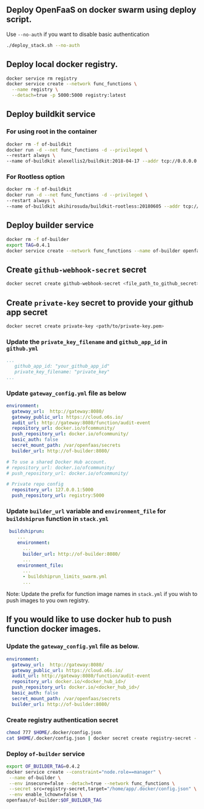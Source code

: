 ## Deploy OpenFaaS on docker swarm using deploy script. 
Use `--no-auth` if you want to disable basic authentication

```sh
./deploy_stack.sh --no-auth
```

## Deploy local docker registry.
```sh
docker service rm registry
docker service create --network func_functions \
  --name registry \
  --detach=true -p 5000:5000 registry:latest
```

## Deploy buildkit service
### For using root in the container
```sh
docker rm -f of-buildkit
docker run -d --net func_functions -d --privileged \
--restart always \
--name of-buildkit alexellis2/buildkit:2018-04-17 --addr tcp://0.0.0.0:1234
```

### For Rootless option
```sh
docker rm -f of-buildkit
docker run -d --net func_functions -d --privileged \
--restart always \
--name of-buildkit akihirosuda/buildkit-rootless:20180605 --addr tcp://0.0.0.0:1234
```

## Deploy builder service
```sh
docker rm -f of-builder
export TAG=0.4.1
docker service create --network func_functions --name of-builder openfaas/of-builder:$TAG
```

## Create `github-webhook-secret` secret 
```sh
docker secret create github-webhook-secret <file_path_to_github_secret>
```

## Create `private-key` secret to provide your github app secret
```sh
docker secret create private-key <path/to/private-key.pem>
```
### Update the `private_key_filename` and `github_app_id` in `github.yml`
```yaml
...
   github_app_id: "your_github_app_id"
   private_key_filename: "private_key"
...
```

### Update `gateway_config.yml` file as below

```yaml
environment:
  gateway_url:  http://gateway:8080/
  gateway_public_url: https://cloud.o6s.io/
  audit_url: http://gateway:8080/function/audit-event
  repository_url: docker.io/ofcommunity/
  push_repository_url: docker.io/ofcommunity/
  basic_auth: false
  secret_mount_path: /var/openfaas/secrets
  builder_url: http://of-builder:8080/

# To use a shared Docker Hub account.
# repository_url: docker.io/ofcommunity/
# push_repository_url: docker.io/ofcommunity/

# Private repo config
  repository_url: 127.0.0.1:5000
  push_repository_url: registry:5000
```

### Update `builder_url` variable and `environment_file` for `buildshiprun` function in `stack.yml`

```yaml
 buildshiprun:
    ...
    environment:
      ...
      builder_url: http://of-builder:8080/
      ...
    environment_file:
      ...
      - buildshiprun_limits_swarm.yml
      ...
```

Note: Update the prefix for function image names in `stack.yml` if you wish to push images to you own registry.

## If you would like to use docker hub to push function docker images. 

### Update the `gateway_config.yml` file as below.

```yaml
environment:
  gateway_url:  http://gateway:8080/
  gateway_public_url: https://cloud.o6s.io/
  audit_url: http://gateway:8080/function/audit-event
  repository_url: docker.io/<docker_hub_id>/
  push_repository_url: docker.io/<docker_hub_id>/
  basic_auth: false
  secret_mount_path: /var/openfaas/secrets
  builder_url: http://of-builder:8080/
```

### Create registry authentication secret

```sh
chmod 777 $HOME/.docker/config.json
cat $HOME/.docker/config.json | docker secret create registry-secret -
```

### Deploy `of-builder` service
```sh
export OF_BUILDER_TAG=0.4.2
docker service create --constraint="node.role==manager" \
 --name of-builder \
 --env insecure=false --detach=true --network func_functions \
 --secret src=registry-secret,target="/home/app/.docker/config.json" \
 --env enable_lchown=false \
openfaas/of-builder:$OF_BUILDER_TAG
```

